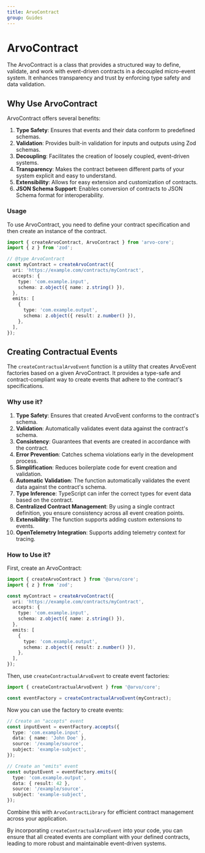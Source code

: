 ```yaml
---
title: ArvoContract
group: Guides
---
```


# ArvoContract

The ArvoContract is a class that provides a structured way to define, validate, and work with event-driven contracts in a decoupled micro-event system. It enhances transparency and trust by enforcing type safety and data validation.

## Why Use ArvoContract

ArvoContract offers several benefits:

1. **Type Safety**: Ensures that events and their data conform to predefined schemas.
2. **Validation**: Provides built-in validation for inputs and outputs using Zod schemas.
3. **Decoupling**: Facilitates the creation of loosely coupled, event-driven systems.
4. **Transparency**: Makes the contract between different parts of your system explicit and easy to understand.
5. **Extensibility**: Allows for easy extension and customization of contracts.
6. **JSON Schema Support**: Enables conversion of contracts to JSON Schema format for interoperability.

### Usage

To use ArvoContract, you need to define your contract specification and then create an instance of the contract.

```typescript
import { createArvoContract, ArvoContract } from 'arvo-core';
import { z } from 'zod';

// @type ArvoContract
const myContract = createArvoContract({
  uri: 'https://example.com/contracts/myContract',
  accepts: {
    type: 'com.example.input',
    schema: z.object({ name: z.string() }),
  },
  emits: [
    {
      type: 'com.example.output',
      schema: z.object({ result: z.number() }),
    },
  ],
});
```

## Creating Contractual Events

The `createContractualArvoEvent` function is a utility that creates ArvoEvent factories based on a given ArvoContract. It provides a type-safe and contract-compliant way to create events that adhere to the contract's specifications.

### Why use it?

1. **Type Safety**: Ensures that created ArvoEvent conforms to the contract's schema.
2. **Validation**: Automatically validates event data against the contract's schema.
3. **Consistency**: Guarantees that events are created in accordance with the contract.
4. **Error Prevention**: Catches schema violations early in the development process.
5. **Simplification**: Reduces boilerplate code for event creation and validation.
6. **Automatic Validation**: The function automatically validates the event data against the contract's schema.
7. **Type Inference**: TypeScript can infer the correct types for event data based on the contract.
8. **Centralized Contract Management**: By using a single contract definition, you ensure consistency across all event creation points.
9. **Extensibility**: The function supports adding custom extensions to events.
10. **OpenTelemetry Integration**: Supports adding telemetry context for tracing.



### How to Use it?

First, create an ArvoContract:

```typescript
import { createArvoContract } from '@arvo/core';
import { z } from 'zod';

const myContract = createArvoContract({
  uri: 'https://example.com/contracts/myContract',
  accepts: {
    type: 'com.example.input',
    schema: z.object({ name: z.string() }),
  },
  emits: [
    {
      type: 'com.example.output',
      schema: z.object({ result: z.number() }),
    },
  ],
});
```

Then, use `createContractualArvoEvent` to create event factories:

```typescript
import { createContractualArvoEvent } from '@arvo/core';

const eventFactory = createContractualArvoEvent(myContract);
```

Now you can use the factory to create events:

```typescript
// Create an "accepts" event
const inputEvent = eventFactory.accepts({
  type: 'com.example.input',
  data: { name: 'John Doe' },
  source: '/example/source',
  subject: 'example-subject',
});

// Create an "emits" event
const outputEvent = eventFactory.emits({
  type: 'com.example.output',
  data: { result: 42 },
  source: '/example/source',
  subject: 'example-subject',
});
```


Combine this with `ArvoContractLibrary` for efficient contract management across your application.

By incorporating `createContractualArvoEvent` into your code, you can ensure that all created events are compliant with your defined contracts, leading to more robust and maintainable event-driven systems.
